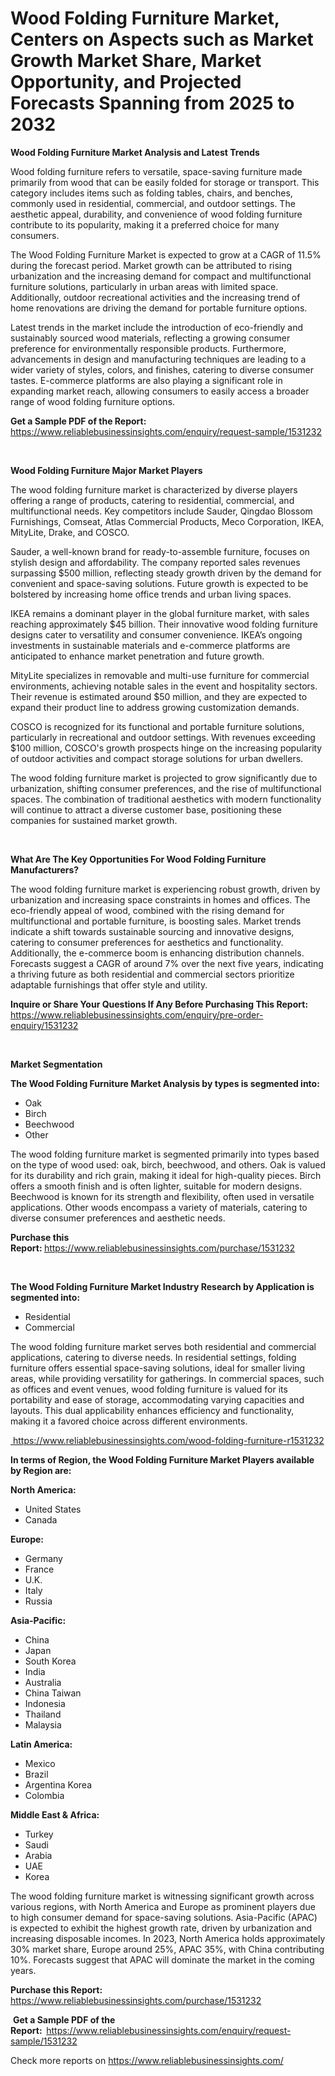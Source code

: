 <p><h1>Wood Folding Furniture Market, Centers on Aspects such as Market Growth Market Share, Market Opportunity, and Projected Forecasts Spanning from 2025 to 2032</h1></p><p><strong>Wood Folding Furniture Market Analysis and Latest Trends</strong></p>
<p><p>Wood folding furniture refers to versatile, space-saving furniture made primarily from wood that can be easily folded for storage or transport. This category includes items such as folding tables, chairs, and benches, commonly used in residential, commercial, and outdoor settings. The aesthetic appeal, durability, and convenience of wood folding furniture contribute to its popularity, making it a preferred choice for many consumers.</p><p>The Wood Folding Furniture Market is expected to grow at a CAGR of 11.5% during the forecast period. Market growth can be attributed to rising urbanization and the increasing demand for compact and multifunctional furniture solutions, particularly in urban areas with limited space. Additionally, outdoor recreational activities and the increasing trend of home renovations are driving the demand for portable furniture options.</p><p>Latest trends in the market include the introduction of eco-friendly and sustainably sourced wood materials, reflecting a growing consumer preference for environmentally responsible products. Furthermore, advancements in design and manufacturing techniques are leading to a wider variety of styles, colors, and finishes, catering to diverse consumer tastes. E-commerce platforms are also playing a significant role in expanding market reach, allowing consumers to easily access a broader range of wood folding furniture options.</p></p>
<p><strong>Get a Sample PDF of the Report:&nbsp;</strong> <a href="https://www.reliablebusinessinsights.com/enquiry/request-sample/1531232?utm_campaign=3347&utm_medium=2&utm_source=Github&utm_content=ia&utm_term=04042025&utm_id=wood-folding-furniture">https://www.reliablebusinessinsights.com/enquiry/request-sample/1531232</a></p>
<p>&nbsp;</p>
<p><strong>Wood Folding Furniture Major Market Players</strong></p>
<p><p>The wood folding furniture market is characterized by diverse players offering a range of products, catering to residential, commercial, and multifunctional needs. Key competitors include Sauder, Qingdao Blossom Furnishings, Comseat, Atlas Commercial Products, Meco Corporation, IKEA, MityLite, Drake, and COSCO.</p><p>Sauder, a well-known brand for ready-to-assemble furniture, focuses on stylish design and affordability. The company reported sales revenues surpassing $500 million, reflecting steady growth driven by the demand for convenient and space-saving solutions. Future growth is expected to be bolstered by increasing home office trends and urban living spaces.</p><p>IKEA remains a dominant player in the global furniture market, with sales reaching approximately $45 billion. Their innovative wood folding furniture designs cater to versatility and consumer convenience. IKEA’s ongoing investments in sustainable materials and e-commerce platforms are anticipated to enhance market penetration and future growth.</p><p>MityLite specializes in removable and multi-use furniture for commercial environments, achieving notable sales in the event and hospitality sectors. Their revenue is estimated around $50 million, and they are expected to expand their product line to address growing customization demands.</p><p>COSCO is recognized for its functional and portable furniture solutions, particularly in recreational and outdoor settings. With revenues exceeding $100 million, COSCO's growth prospects hinge on the increasing popularity of outdoor activities and compact storage solutions for urban dwellers.</p><p>The wood folding furniture market is projected to grow significantly due to urbanization, shifting consumer preferences, and the rise of multifunctional spaces. The combination of traditional aesthetics with modern functionality will continue to attract a diverse customer base, positioning these companies for sustained market growth.</p></p>
<p>&nbsp;</p>
<p><strong>What Are The Key Opportunities For Wood Folding Furniture Manufacturers?</strong></p>
<p><p>The wood folding furniture market is experiencing robust growth, driven by urbanization and increasing space constraints in homes and offices. The eco-friendly appeal of wood, combined with the rising demand for multifunctional and portable furniture, is boosting sales. Market trends indicate a shift towards sustainable sourcing and innovative designs, catering to consumer preferences for aesthetics and functionality. Additionally, the e-commerce boom is enhancing distribution channels. Forecasts suggest a CAGR of around 7% over the next five years, indicating a thriving future as both residential and commercial sectors prioritize adaptable furnishings that offer style and utility.</p></p>
<p><strong>Inquire or Share Your Questions If Any Before Purchasing This Report:</strong> <a href="https://www.reliablebusinessinsights.com/enquiry/pre-order-enquiry/1531232?utm_campaign=3347&utm_medium=2&utm_source=Github&utm_content=ia&utm_term=04042025&utm_id=wood-folding-furniture">https://www.reliablebusinessinsights.com/enquiry/pre-order-enquiry/1531232</a></p>
<p>&nbsp;</p>
<p><strong>Market Segmentation</strong></p>
<p><strong>The Wood Folding Furniture Market Analysis by types is segmented into:</strong></p>
<p><ul><li>Oak</li><li>Birch</li><li>Beechwood</li><li>Other</li></ul></p>
<p><p>The wood folding furniture market is segmented primarily into types based on the type of wood used: oak, birch, beechwood, and others. Oak is valued for its durability and rich grain, making it ideal for high-quality pieces. Birch offers a smooth finish and is often lighter, suitable for modern designs. Beechwood is known for its strength and flexibility, often used in versatile applications. Other woods encompass a variety of materials, catering to diverse consumer preferences and aesthetic needs.</p></p>
<p><strong>Purchase this Report:&nbsp;</strong><a href="https://www.reliablebusinessinsights.com/purchase/1531232?utm_campaign=3347&utm_medium=2&utm_source=Github&utm_content=ia&utm_term=04042025&utm_id=wood-folding-furniture">https://www.reliablebusinessinsights.com/purchase/1531232</a></p>
<p>&nbsp;</p>
<p><strong>The Wood Folding Furniture Market Industry Research by Application is segmented into:</strong></p>
<p><ul><li>Residential</li><li>Commercial</li></ul></p>
<p><p>The wood folding furniture market serves both residential and commercial applications, catering to diverse needs. In residential settings, folding furniture offers essential space-saving solutions, ideal for smaller living areas, while providing versatility for gatherings. In commercial spaces, such as offices and event venues, wood folding furniture is valued for its portability and ease of storage, accommodating varying capacities and layouts. This dual applicability enhances efficiency and functionality, making it a favored choice across different environments.</p></p>
<p><a href="https://www.reliablebusinessinsights.com/wood-folding-furniture-r1531232?utm_campaign=3347&utm_medium=2&utm_source=Github&utm_content=ia&utm_term=04042025&utm_id=wood-folding-furniture">&nbsp;https://www.reliablebusinessinsights.com/wood-folding-furniture-r1531232</a></p>
<p><strong>In terms of Region, the Wood Folding Furniture Market Players available by Region are:</strong></p>
<p>
    <p> <strong> North America: </strong>
        <ul>
            <li>United States</li>
            <li>Canada</li>
        </ul>
        </p> 
    <p> <strong> Europe: </strong>
        <ul>
            <li>Germany</li>
            <li>France</li>
            <li>U.K.</li>
            <li>Italy</li>
            <li>Russia</li>
        </ul>
        </p> 
    <p> <strong> Asia-Pacific: </strong>
        <ul>
            <li>China</li>
            <li>Japan</li>
            <li>South Korea</li>
            <li>India</li>
            <li>Australia</li>
            <li>China Taiwan</li>
            <li>Indonesia</li>
            <li>Thailand</li>
            <li>Malaysia</li>
        </ul>
        </p> 
    <p> <strong> Latin America: </strong>
        <ul>
            <li>Mexico</li>
            <li>Brazil</li>
            <li>Argentina Korea</li>
            <li>Colombia</li>
        </ul>
        </p> 
    <p> <strong> Middle East & Africa: </strong>
        <ul>
            <li>Turkey</li>
            <li>Saudi</li>
            <li>Arabia</li>
            <li>UAE</li>
            <li>Korea</li>
        </ul>
    </p>
    </p>
<p><p>The wood folding furniture market is witnessing significant growth across various regions, with North America and Europe as prominent players due to high consumer demand for space-saving solutions. Asia-Pacific (APAC) is expected to exhibit the highest growth rate, driven by urbanization and increasing disposable incomes. In 2023, North America holds approximately 30% market share, Europe around 25%, APAC 35%, with China contributing 10%. Forecasts suggest that APAC will dominate the market in the coming years.</p></p>
<p><strong>Purchase this Report: </strong><a href="https://www.reliablebusinessinsights.com/purchase/1531232?utm_campaign=3347&utm_medium=2&utm_source=Github&utm_content=ia&utm_term=04042025&utm_id=wood-folding-furniture">https://www.reliablebusinessinsights.com/purchase/1531232</a></p>
<p>&nbsp;<strong>Get a Sample PDF of the Report:&nbsp;&nbsp;</strong><a href="https://www.reliablebusinessinsights.com/enquiry/request-sample/1531232?utm_campaign=3347&utm_medium=2&utm_source=Github&utm_content=ia&utm_term=04042025&utm_id=wood-folding-furniture">https://www.reliablebusinessinsights.com/enquiry/request-sample/1531232</a></p>
<p><strong></strong></p>
<p>Check more reports on <a href="https://www.reliablebusinessinsights.com/?utm_campaign=3347&utm_medium=2&utm_source=Github&utm_content=ia&utm_term=04042025&utm_id=wood-folding-furniture">https://www.reliablebusinessinsights.com/</a></p>